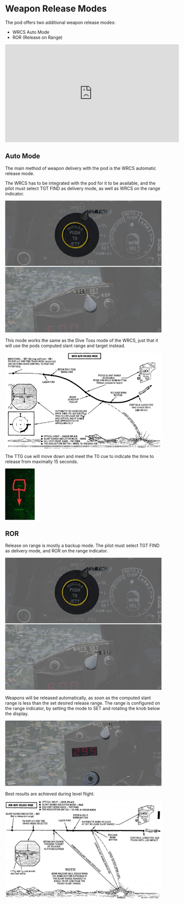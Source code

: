 # Weapon Release Modes

The pod offers two additional weapon release modes:

- WRCS Auto Mode
- ROR (Release on Range)

<iframe width="560" height="315" src="https://www.youtube.com/embed/Ow9wJj-uOzQ?si=U0zyR6QClPim_tl-"
title="DCS: F-4E Phantom - Pave Spike - Release Modes" frameborder="0"
allow="accelerometer; autoplay; clipboard-write; encrypted-media; gyroscope; picture-in-picture; web-share"
referrerpolicy="strict-origin-when-cross-origin" allowfullscreen></iframe>

## Auto Mode

The main method of weapon delivery with the pod is the WRCS automatic release
mode.

The WRCS has to be integrated with the pod for it to be available, and the pilot
must select TGT FIND as delivery mode, as well as WRCS on the range indicator.

![pave_spike_weapon_sel_tgt_find](../../../img/pilot_weapon_selector_tgt_find.jpg)
![pave_spike_range_mode_wrcs](../../../img/pilot_range_indicator_wrcs_setting.jpg)

This mode works the same as the Dive Toss mode of the WRCS, just that it will
use the pods computed slant range and target instead.

![wrcs_auto_release_procedure](../../../img/wrcs_auto_release_procedure.jpg)

The TTG cue will move down and meet the T0 cue to indicate the time to release
from maximally 15 seconds.

![TTg moves down to T0](../../../img/ttg_moes_to_tt0.jpg)

## ROR

Release on range is mostly a backup mode. The pilot must select TGT FIND as
delivery mode, and ROR on the range indicator.

![pave_spike_weapon_sel_tgt_find](../../../img/pilot_weapon_selector_tgt_find.jpg)
![pave_spike_range_mode_ror](../../../img/pilot_range_indicator_ror_setting.jpg)

Weapons will be released automatically, as soon as the computed slant range is
less than the set desired release range. The range is configured on the range
indicator, by setting the mode to SET and rotating the knob below the display.

![pave_spike_ror_controls](../../../img/pilot_range_indicator_set.jpg)

Best results are achieved during level flight.

![ror_auto_release_procedure](../../../img/ror_auto_release_procedure.jpg)
